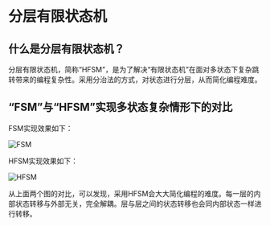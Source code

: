 # 分层有限状态机

## 什么是分层有限状态机？

分层有限状态机，简称“HFSM”，是为了解决“有限状态机”在面对多状态下复杂跳转带来的编程复杂性。采用分治法的方式，对状态进行分层，从而简化编程难度。


## “FSM”与“HFSM”实现多状态复杂情形下的对比

FSM实现效果如下：

![FSM](http://aisharing.com/wp/wp-content/uploads/2011/08/fsm_thumb.png)


HFSM实现效果如下：

![HFSM](http://aisharing.com/wp/wp-content/uploads/2011/08/hfsm_thumb.png)


从上面两个图的对比，可以发现，采用HFSM会大大简化编程的难度。每一层的内部状态转移与外部无关，完全解耦。层与层之间的状态转移也会同内部状态一样进行转移。